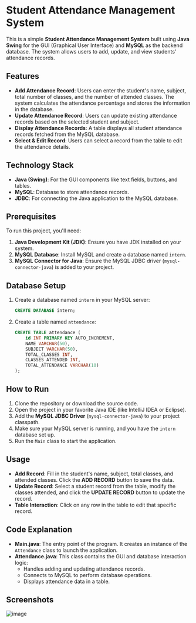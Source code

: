 # Student Attendance Management System

This is a simple **Student Attendance Management System** built using **Java Swing** for the GUI (Graphical User Interface) and **MySQL** as the backend database. The system allows users to add, update, and view students' attendance records.

## Features

- **Add Attendance Record**: Users can enter the student's name, subject, total number of classes, and the number of attended classes. The system calculates the attendance percentage and stores the information in the database.
- **Update Attendance Record**: Users can update existing attendance records based on the selected student and subject.
- **Display Attendance Records**: A table displays all student attendance records fetched from the MySQL database.
- **Select & Edit Record**: Users can select a record from the table to edit the attendance details.

## Technology Stack

- **Java (Swing)**: For the GUI components like text fields, buttons, and tables.
- **MySQL**: Database to store attendance records.
- **JDBC**: For connecting the Java application to the MySQL database.

## Prerequisites

To run this project, you'll need:

1. **Java Development Kit (JDK)**: Ensure you have JDK installed on your system.
2. **MySQL Database**: Install MySQL and create a database named `intern`.
3. **MySQL Connector for Java**: Ensure the MySQL JDBC driver (`mysql-connector-java`) is added to your project.

## Database Setup

1. Create a database named `intern` in your MySQL server:
    ```sql
    CREATE DATABASE intern;
    ```

2. Create a table named `attendance`:
    ```sql
    CREATE TABLE attendance (
        id INT PRIMARY KEY AUTO_INCREMENT,
        NAME VARCHAR(50),
        SUBJECT VARCHAR(50),
        TOTAL_CLASSES INT,
        CLASSES_ATTENDED INT,
        TOTAL_ATTENDANCE VARCHAR(10)
    );
    ```

## How to Run

1. Clone the repository or download the source code.
2. Open the project in your favorite Java IDE (like IntelliJ IDEA or Eclipse).
3. Add the **MySQL JDBC Driver** (`mysql-connector-java`) to your project classpath.
4. Make sure your MySQL server is running, and you have the `intern` database set up.
5. Run the `Main` class to start the application.

## Usage

- **Add Record**: Fill in the student's name, subject, total classes, and attended classes. Click the **ADD RECORD** button to save the data.
- **Update Record**: Select a student record from the table, modify the classes attended, and click the **UPDATE RECORD** button to update the record.
- **Table Interaction**: Click on any row in the table to edit that specific record.

## Code Explanation

- **Main.java**: The entry point of the program. It creates an instance of the `Attendance` class to launch the application.
- **Attendance.java**: This class contains the GUI and database interaction logic:
  - Handles adding and updating attendance records.
  - Connects to MySQL to perform database operations.
  - Displays attendance data in a table.

## Screenshots

![image](https://github.com/user-attachments/assets/d4928d23-f4d3-4639-ad72-6833c9a009ae)





